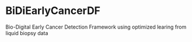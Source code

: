 # BiDiEarlyCancerDF
Bio-Digital Early Cancer Detection Framework using optimized learing from liquid biopsy data

